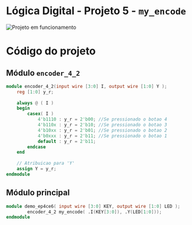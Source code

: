# Lógica Digital - Projeto 5 - `my_encode`       
![Projeto em funcionamento](./Proj05_DigitalLogic_05_Encoder.gif)       
       

# Código do projeto     

## Módulo `encoder_4_2`     
```verilog     
module encoder_4_2(input wire [3:0] I, output wire [1:0] Y );
	reg [1:0] y_r;
	
	always @ ( I )
	begin
		casex( I )
			4'b1110 : y_r = 2'b00; //Se pressionado o botao 4
			4'b110x : y_r = 2'b10; //Se pressionado o botao 3
			4'b10xx : y_r = 2'b01; //Se pressionado o botao 2
			4'b0xxx : y_r = 2'b11; //Se pressionado o botao 1
			default : y_r = 2'b11; 
		endcase
	end
	
	// Atribuicao para 'Y'
	assign Y = y_r;
endmodule
```         
        

## Módulo principal      
```verilog
module demo_ep4ce6( input wire [3:0] KEY, output wire [1:0] LED );
		encoder_4_2 my_encode( .I(KEY[3:0]), .Y(LED[1:0]));
endmodule
```     
        

